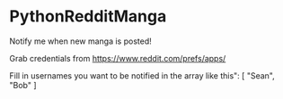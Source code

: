 # PythonRedditManga
Notify me when new manga is posted!


Grab credentials from  https://www.reddit.com/prefs/apps/

Fill in usernames you want to be notified in the array like this": [ "Sean", "Bob" ]
